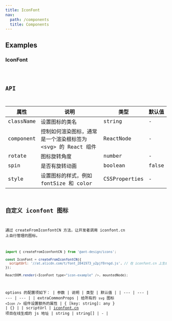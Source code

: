 ```yaml
---
title: IconFont
nav:
  path: /components
  title: Components
---
```


## Examples

### IconFont

<code src="./demo/iconfont.tsx" />

## API

| 属性      | 说明                                                           | 类型          | 默认值 |
| --------- | -------------------------------------------------------------- | ------------- | ------ |
| className | 设置图标的类名                                                 | string        | -      |
| component | 控制如何渲染图标，通常是一个渲染根标签为 \<svg\> 的 React 组件 | ReactNode     | -      |
| rotate    | 图标旋转角度                                                   | number        | -      |
| spin      | 是否有旋转动画                                                 | boolean       | false  |
| style     | 设置图标的样式，例如 fontSize 和 color                         | CSSProperties | -      |

## 自定义 iconfont 图标

通过 createFromIconfontCN 方法，让开发者调用 iconfont.cn 上自行管理的图标。

```js
import { createFromIconfontCN } from '@ant-design/icons';

const IconFont = createFromIconfontCN({
  scriptUrl: '//at.alicdn.com/t/font_2841973_y2pjf0rngd.js', // 在 iconfont.cn 上生成
});

ReactDOM.render(<IconFont type="icon-example" />, mountedNode);
```

options 的配置项如下：
| 参数 | 说明 | 类型 | 默认值 |
| --- | --- | --- | --- |
| extraCommonProps | 给所有的 `svg` 图标 `<Icon />` 组件设置额外的属性 | { \[key: string]: any } | {} |
| scriptUrl | [iconfont.cn](http://iconfont.cn/) 项目在线生成的 js 地址 | string \| string\[] | - |

<style>
[id^="components-icon-demo-"] > .whaleicon {
  margin-right: 6px;
  font-size: 24px;
}
</style>
